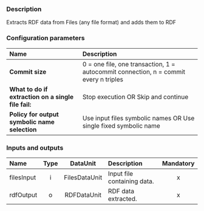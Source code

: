 ### Description

Extracts RDF data from Files (any file format) and adds them to RDF

### Configuration parameters

| Name | Description |
|:----|:----|
|**Commit size**|0 = one file, one transaction, 1 = autocommit connection, n = commit every n triples|
|**What to do if extraction on a single file fail:**|Stop execution OR Skip and continue|
|**Policy for output symbolic name selection**|Use input files symbolic names OR  Use single fixed symbolic name|

### Inputs and outputs

|Name |Type | DataUnit | Description | Mandatory |
|:--------|:------:|:------:|:-------------|:---------------------:|
|filesInput|i|FilesDataUnit|Input file containing data.|x|
|rdfOutput|o|RDFDataUnit|RDF data extracted.|x|
